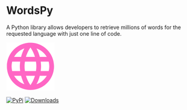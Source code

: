 
# WordsPy

  

A Python library allows developers to retrieve millions of words for the requested language with just one line of code.

  
  

![LexiExtract](https://raw.githubusercontent.com/eymenefealtun/LexiExtract/master/RepoResources/LexiExtractMainIcon.png)

  
  

[![PyPi](https://img.shields.io/pypi/v/wordspy)](https://pypi.org/project/matplotlib/)  [![Downloads](https://img.shields.io/pypi/dm/wordspy)](https://pypi.org/project/wordspy)